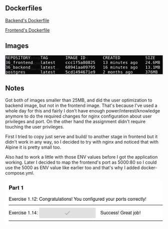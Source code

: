 ## Dockerfiles

[Backend's Dockerfile](https://github.com/Pekk4/Docker_MOOC/blob/master/Part_3/3.6/backend/Dockerfile)

[Frontend's Dockerfile](https://github.com/Pekk4/Docker_MOOC/blob/master/Part_3/3.6/frontend/Dockerfile)

## Images

![images](images.png)

## Notes

Got both of images smaller than 25MB, and did the user optimization to backend image, but not in the frontend image. That's because I've used a whole day for this and fairly I don't have enough power/interest/knowledge anymore to do the required changes for nginx configuration about user privileges and port. On the other hand the assignment didn't require touching the user privileges.

First I tried to copy just serve and build/ to another stage in frontend but it didn't work in any way, so I decided to try with nginx and noticed that with Alpine it is pretty small too.

Also had to work a little with those ENV values before I got the application working. Later I decided to map the frontend's port as 5000:80 so I could use the 5000 as ENV value like earlier too and that's why I added docker-compose.yml.

![working](working.png)
